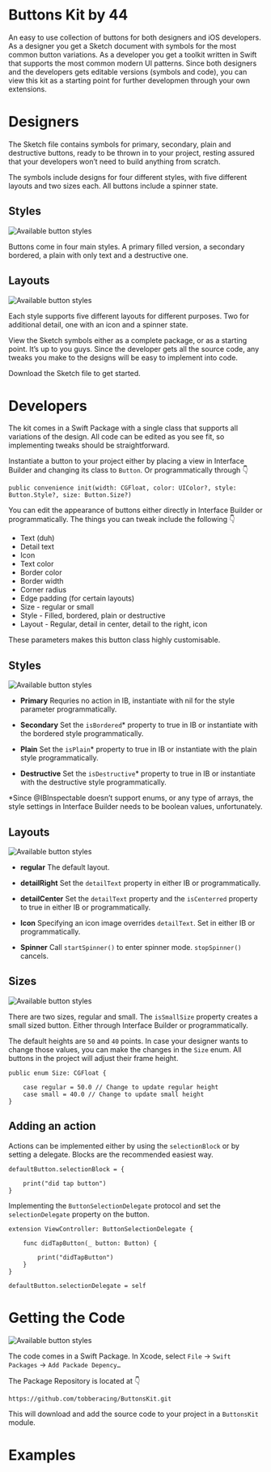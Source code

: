 # Buttons Kit by 44

An easy to use collection of buttons for both designers and iOS developers. As a designer you get a Sketch document with symbols for the most common button variations. As a developer you get a toolkit written in Swift that supports the most common modern UI patterns. Since both designers and the developers gets editable versions (symbols and code), you can view this kit as a starting point for further developmen through your own extensions. 




# Designers

The Sketch file contains symbols for primary, secondary, plain and destructive buttons, ready to be thrown in to your project, resting assured that your developers won’t need to build anything from scratch.

The symbols include designs for four different styles, with five different layouts and two sizes each. All buttons include a spinner state.


## Styles

![Available button styles](Documentation/1.png)

Buttons come in four main styles. A primary filled version, a secondary bordered, a plain with only text and a destructive one.


## Layouts

![Available button styles](Documentation/2.png)

Each style supports five different layouts for different purposes. Two for additional detail, one with an icon and a spinner state.

View the Sketch symbols either as a complete package, or as a starting point. It’s up to you guys. Since the developer gets all the source code, any tweaks you make to the designs will be easy to implement into code.

Download the Sketch file to get started.




# Developers

The kit comes in a Swift Package with a single class that supports all variations of the design. All code can be edited as you see fit, so implementing tweaks should be straightforward.

Instantiate a button to your project either by placing a view in Interface Builder and changing its class to `Button`. Or programmatically through 👇

````
public convenience init(width: CGFloat, color: UIColor?, style: Button.Style?, size: Button.Size?)
````

You can edit the appearance of buttons either directly in Interface Builder or programmatically. The things you can tweak include the following 👇

* Text (duh)
* Detail text
* Icon
* Text color
* Border color
* Border width
* Corner radius
* Edge padding (for certain layouts)
* Size - regular or small
* Style - Filled, bordered, plain or destructive
* Layout - Regular, detail in center, detail to the right, icon

These parameters makes this button class highly customisable.


## Styles

![Available button styles](Documentation/1.png)

* **Primary** Requries no action in IB, instantiate with nil for the style parameter programmatically.

* **Secondary** Set the `isBordered`* property to true in IB or instantiate with the bordered style programmatically.

* **Plain** Set the `isPlain`* property to true in IB or instantiate with the plain style programmatically.

* **Destructive** Set the `isDestructive`* property to true in IB or instantiate with the destructive style programmatically.

*Since @IBInspectable doesn’t support enums, or any type of arrays, the style settings in Interface Builder needs to be boolean values, unfortunately.


## Layouts

![Available button styles](Documentation/2.png)

* **regular** The default layout. 

* **detailRight** Set the `detailText` property in either IB or programmatically.

* **detailCenter** Set the `detailText` property and the `isCenterred` property to true in either IB or programmatically.

* **Icon** Specifying an icon image overrides `detailText`. Set in either IB or programmatically.

* **Spinner** Call `startSpinner()` to enter spinner mode. `stopSpinner()` cancels.


## Sizes

![Available button styles](Documentation/3.png)

There are two sizes, regular and small. The `isSmallSize` property creates a small sized button. Either through Interface Builder or programmatically. 

The default heights are `50` and `40` points. In case your designer wants to change those values, you can make the changes in the `Size` enum. All buttons in the project will adjust their frame height.

````
public enum Size: CGFloat {

    case regular = 50.0 // Change to update regular height
    case small = 40.0 // Change to update small height
}
````

## Adding an action

Actions can be implemented either by using the `selectionBlock` or by setting a delegate. Blocks are the recommended easiest way.

````
defaultButton.selectionBlock = {

    print("did tap button")
}
````

Implementing the `ButtonSelectionDelegate` protocol and set the `selectionDelegate` property on the button.

````
extension ViewController: ButtonSelectionDelegate {

    func didTapButton(_ button: Button) {
        
        print("didTapButton")
    }
}
````

````
defaultButton.selectionDelegate = self
````



# Getting the Code

![Available button styles](Documentation/4.png)

The code comes in a Swift Package. In Xcode, select `File` -> `Swift Packages` -> `Add Packade Depency…`

The Package Repository is located at 👇

`https://github.com/tobberacing/ButtonsKit.git`

This will download and add the source code to your project in a `ButtonsKit` module.




# Examples
